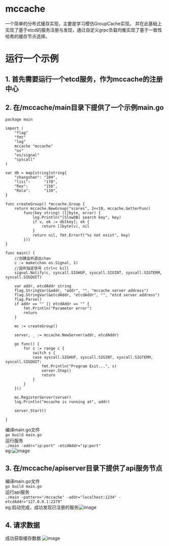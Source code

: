 # mccache
一个简单的分布式缓存实现，主要是学习模仿GroupCache实现。
并在此基础上实现了基于etcd的服务注册与发现，通过自定义grpc负载均衡实现了基于一致性哈希的缓存节点选择。
# 运行一个示例
## 1. 首先需要运行一个etcd服务，作为mccache的注册中心
## 2. 在/mccache/main目录下提供了一个示例main.go
```
package main

import (
	"flag"
	"fmt"
	"log"
	mccache "mccache"
	"os"
	"os/signal"
	"syscall"
)

var db = map[string]string{
	"zhangshan": "104",
	"lisi":      "178",
	"Rex":       "156",
	"Rola":      "139",
}

func createGroup() *mccache.Group {
	return mccache.NewGroup("scores", 2<<10, mccache.GetterFunc(
		func(key string) ([]byte, error) {
			log.Println("[SlowDB] search key", key)
			if v, ok := db[key]; ok {
				return []byte(v), nil
			}
			return nil, fmt.Errorf("%s not exist", key)
		}))
}

func main() {
	//创建监听退出chan
	c := make(chan os.Signal, 1)
	//监听指定信号 ctrl+c kill
	signal.Notify(c, syscall.SIGHUP, syscall.SIGINT, syscall.SIGTERM, syscall.SIGQUIT)

	var addr, etcdAddr string
	flag.StringVar(&addr, "addr", "", "mccache server address")
	flag.StringVar(&etcdAddr, "etcdAddr", "", "etcd server address")
	flag.Parse()
	if addr == "" || etcdAddr == "" {
		fmt.Println("Parameter error")
		return
	}

	mc := createGroup()

	server, _ := mccache.NewServer(addr, etcdAddr)

	go func() {
		for s := range c {
			switch s {
			case syscall.SIGHUP, syscall.SIGINT, syscall.SIGTERM, syscall.SIGQUIT:
				fmt.Println("Program Exit...", s)
				server.Stop()
				return
			}
		}
	}()

	mc.RegisterServer(server)
	log.Println("mccache is running at", addr)

	server.Start()

}

```
编译main.go文件\
`go build main.go`\
运行服务\
`./main -addr="ip:port" -etcdAddr="ip:port"`\
eg:![image](https://github.com/MacleLiu/mccache/assets/61642169/c060ea0c-43c3-42d9-8913-9fc85caab0c7)
## 3. 在/mccache/apiserver目录下提供了api服务节点
编译main.go文件\
`go build main.go`\
运行api服务\
`./main -pattern="/mccache" -addr="localhost:1234" -etcdAddr="127.0.0.1:2379"`\
eg:启动完成，成功发现已注册的服务![image](https://github.com/MacleLiu/mccache/assets/61642169/23f271d3-095d-4ddc-b37f-6b948b971037)
## 4. 请求数据
成功获取缓存数据
![image](https://github.com/MacleLiu/mccache/assets/61642169/4b4d102e-734c-4923-bb82-a94ee329e436)

